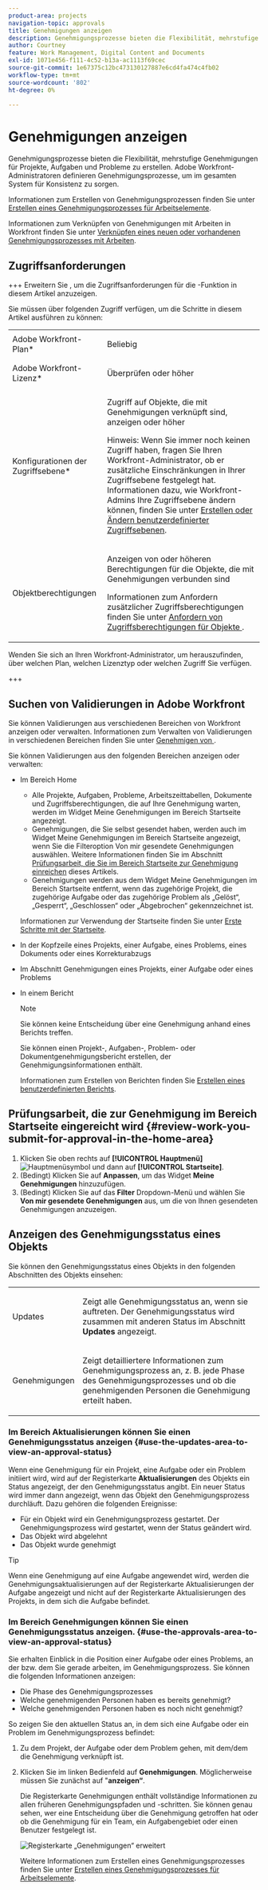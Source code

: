 ```yaml
---
product-area: projects
navigation-topic: approvals
title: Genehmigungen anzeigen
description: Genehmigungsprozesse bieten die Flexibilität, mehrstufige Genehmigungen für Projekte, Aufgaben und Probleme zu erstellen. Adobe Workfront-Administratoren definieren Genehmigungsprozesse, um im gesamten System für Konsistenz zu sorgen.
author: Courtney
feature: Work Management, Digital Content and Documents
exl-id: 1071e456-f111-4c52-b13a-ac1113f69cec
source-git-commit: 1e67375c12bc473130127887e6cd4fa474c4fb02
workflow-type: tm+mt
source-wordcount: '802'
ht-degree: 0%

---
```


# Genehmigungen anzeigen

Genehmigungsprozesse bieten die Flexibilität, mehrstufige Genehmigungen für Projekte, Aufgaben und Probleme zu erstellen. Adobe Workfront-Administratoren definieren Genehmigungsprozesse, um im gesamten System für Konsistenz zu sorgen.

Informationen zum Erstellen von Genehmigungsprozessen finden Sie unter [Erstellen eines Genehmigungsprozesses für Arbeitselemente](../../administration-and-setup/customize-workfront/configure-approval-milestone-processes/create-approval-processes.md).

Informationen zum Verknüpfen von Genehmigungen mit Arbeiten in Workfront finden Sie unter [Verknüpfen eines neuen oder vorhandenen Genehmigungsprozesses mit Arbeiten](../../review-and-approve-work/manage-approvals/associate-approval-with-work.md).

## Zugriffsanforderungen

+++ Erweitern Sie , um die Zugriffsanforderungen für die -Funktion in diesem Artikel anzuzeigen.

Sie müssen über folgenden Zugriff verfügen, um die Schritte in diesem Artikel ausführen zu können:

<table style="table-layout:auto"> 
 <col> 
 <col> 
 <tbody> 
  <tr> 
   <td role="rowheader">Adobe Workfront-Plan*</td> 
   <td> <p>Beliebig</p> </td> 
  </tr> 
  <tr> 
   <td role="rowheader">Adobe Workfront-Lizenz*</td> 
   <td> <p>Überprüfen oder höher</p> </td> 
  </tr> 
  <tr> 
   <td role="rowheader">Konfigurationen der Zugriffsebene*</td> 
   <td> <p>Zugriff auf Objekte, die mit Genehmigungen verknüpft sind, anzeigen oder höher</p> <p>Hinweis: Wenn Sie immer noch keinen Zugriff haben, fragen Sie Ihren Workfront-Administrator, ob er zusätzliche Einschränkungen in Ihrer Zugriffsebene festgelegt hat. Informationen dazu, wie Workfront-Admins Ihre Zugriffsebene ändern können, finden Sie unter <a href="../../administration-and-setup/add-users/configure-and-grant-access/create-modify-access-levels.md" class="MCXref xref">Erstellen oder Ändern benutzerdefinierter Zugriffsebenen</a>.</p> </td> 
  </tr> 
  <tr> 
   <td role="rowheader">Objektberechtigungen</td> 
   <td> <p>Anzeigen von oder höheren Berechtigungen für die Objekte, die mit Genehmigungen verbunden sind</p> <p>Informationen zum Anfordern zusätzlicher Zugriffsberechtigungen finden Sie unter <a href="../../workfront-basics/grant-and-request-access-to-objects/request-access.md" class="MCXref xref">Anfordern von Zugriffsberechtigungen für Objekte </a>.</p> </td> 
  </tr> 
 </tbody> 
</table>

Wenden Sie sich an Ihren Workfront-Administrator, um herauszufinden, über welchen Plan, welchen Lizenztyp oder welchen Zugriff Sie verfügen.

+++

## Suchen von Validierungen in Adobe Workfront

Sie können Validierungen aus verschiedenen Bereichen von Workfront anzeigen oder verwalten. Informationen zum Verwalten von Validierungen in verschiedenen Bereichen finden Sie unter [Genehmigen von ](../../review-and-approve-work/manage-approvals/approving-work.md).

Sie können Validierungen aus den folgenden Bereichen anzeigen oder verwalten:

* Im Bereich Home

   * Alle Projekte, Aufgaben, Probleme, Arbeitszeittabellen, Dokumente und Zugriffsberechtigungen, die auf Ihre Genehmigung warten, werden im Widget Meine Genehmigungen im Bereich Startseite angezeigt.
   * Genehmigungen, die Sie selbst gesendet haben, werden auch im Widget Meine Genehmigungen im Bereich Startseite angezeigt, wenn Sie die Filteroption Von mir gesendete Genehmigungen auswählen. Weitere Informationen finden Sie im Abschnitt [Prüfungsarbeit, die Sie im Bereich Startseite zur Genehmigung einreichen](#review-work-you-submit-for-approval-in-the-home-area) dieses Artikels.
   * Genehmigungen werden aus dem Widget Meine Genehmigungen im Bereich Startseite entfernt, wenn das zugehörige Projekt, die zugehörige Aufgabe oder das zugehörige Problem als „Gelöst“, „Gesperrt“, „Geschlossen“ oder „Abgebrochen“ gekennzeichnet ist.

  Informationen zur Verwendung der Startseite finden Sie unter [Erste Schritte mit der Startseite](../../workfront-basics/using-home/using-the-home-area/get-started-with-home.md).

* In der Kopfzeile eines Projekts, einer Aufgabe, eines Problems, eines Dokuments oder eines Korrekturabzugs
* Im Abschnitt Genehmigungen eines Projekts, einer Aufgabe oder eines Problems
* In einem Bericht

  >[!NOTE]
  >
  >Sie können keine Entscheidung über eine Genehmigung anhand eines Berichts treffen.

  Sie können einen Projekt-, Aufgaben-, Problem- oder Dokumentgenehmigungsbericht erstellen, der Genehmigungsinformationen enthält.

  Informationen zum Erstellen von Berichten finden Sie [Erstellen eines benutzerdefinierten Berichts](../../reports-and-dashboards/reports/creating-and-managing-reports/create-custom-report.md).

## Prüfungsarbeit, die zur Genehmigung im Bereich Startseite eingereicht wird {#review-work-you-submit-for-approval-in-the-home-area}

1. Klicken Sie oben rechts auf **[!UICONTROL Hauptmenü]** ![Hauptmenüsymbol](assets/main-menu-icon.png) und dann auf **[!UICONTROL Startseite]**.
1. (Bedingt) Klicken Sie auf **Anpassen**, um das Widget **Meine Genehmigungen** hinzuzufügen.
1. (Bedingt) Klicken Sie auf das **Filter** Dropdown-Menü und wählen Sie **Von mir gesendete Genehmigungen** aus, um die von Ihnen gesendeten Genehmigungen anzuzeigen.


## Anzeigen des Genehmigungsstatus eines Objekts

Sie können den Genehmigungsstatus eines Objekts in den folgenden Abschnitten des Objekts einsehen:

<table style="table-layout:auto"> 
 <col> 
 <col> 
 <tbody> 
  <tr> 
   <td role="rowheader">Updates </td> 
   <td> <p>Zeigt alle Genehmigungsstatus an, wenn sie auftreten. Der Genehmigungsstatus wird zusammen mit anderen Status im Abschnitt <strong>Updates</strong> angezeigt.</p> </td> 
  </tr> 
  <tr> 
   <td role="rowheader">Genehmigungen</td> 
   <td> <p>Zeigt detailliertere Informationen zum Genehmigungsprozess an, z. B. jede Phase des Genehmigungsprozesses und ob die genehmigenden Personen die Genehmigung erteilt haben.</p> </td> 
  </tr> 
 </tbody> 
</table>

### Im Bereich Aktualisierungen können Sie einen Genehmigungsstatus anzeigen {#use-the-updates-area-to-view-an-approval-status}

Wenn eine Genehmigung für ein Projekt, eine Aufgabe oder ein Problem initiiert wird, wird auf der Registerkarte **Aktualisierungen** des Objekts ein Status angezeigt, der den Genehmigungsstatus angibt. Ein neuer Status wird immer dann angezeigt, wenn das Objekt den Genehmigungsprozess durchläuft. Dazu gehören die folgenden Ereignisse:

* Für ein Objekt wird ein Genehmigungsprozess gestartet. Der Genehmigungsprozess wird gestartet, wenn der Status geändert wird.
* Das Objekt wird abgelehnt
* Das Objekt wurde genehmigt

>[!TIP]
>
>Wenn eine Genehmigung auf eine Aufgabe angewendet wird, werden die Genehmigungsaktualisierungen auf der Registerkarte Aktualisierungen der Aufgabe angezeigt und nicht auf der Registerkarte Aktualisierungen des Projekts, in dem sich die Aufgabe befindet.

### Im Bereich Genehmigungen können Sie einen Genehmigungsstatus anzeigen. {#use-the-approvals-area-to-view-an-approval-status}

Sie erhalten Einblick in die Position einer Aufgabe oder eines Problems, an der bzw. dem Sie gerade arbeiten, im Genehmigungsprozess. Sie können die folgenden Informationen anzeigen:

* Die Phase des Genehmigungsprozesses
* Welche genehmigenden Personen haben es bereits genehmigt?
* Welche genehmigenden Personen haben es noch nicht genehmigt?

So zeigen Sie den aktuellen Status an, in dem sich eine Aufgabe oder ein Problem im Genehmigungsprozess befindet:

1. Zu dem Projekt, der Aufgabe oder dem Problem gehen, mit dem/dem die Genehmigung verknüpft ist.
1. Klicken Sie im linken Bedienfeld auf **Genehmigungen**. Möglicherweise müssen Sie zunächst auf &quot;**anzeigen“**.

   Die Registerkarte Genehmigungen enthält vollständige Informationen zu allen früheren Genehmigungspfaden und -schritten. Sie können genau sehen, wer eine Entscheidung über die Genehmigung getroffen hat oder ob die Genehmigung für ein Team, ein Aufgabengebiet oder einen Benutzer festgelegt ist.

   ![Registerkarte „Genehmigungen“ erweitert](assets/approvals-tab-expanded-on-issue-nwe-350x320.png)

   Weitere Informationen zum Erstellen eines Genehmigungsprozesses finden Sie unter [Erstellen eines Genehmigungsprozesses für Arbeitselemente](../../administration-and-setup/customize-workfront/configure-approval-milestone-processes/create-approval-processes.md).
